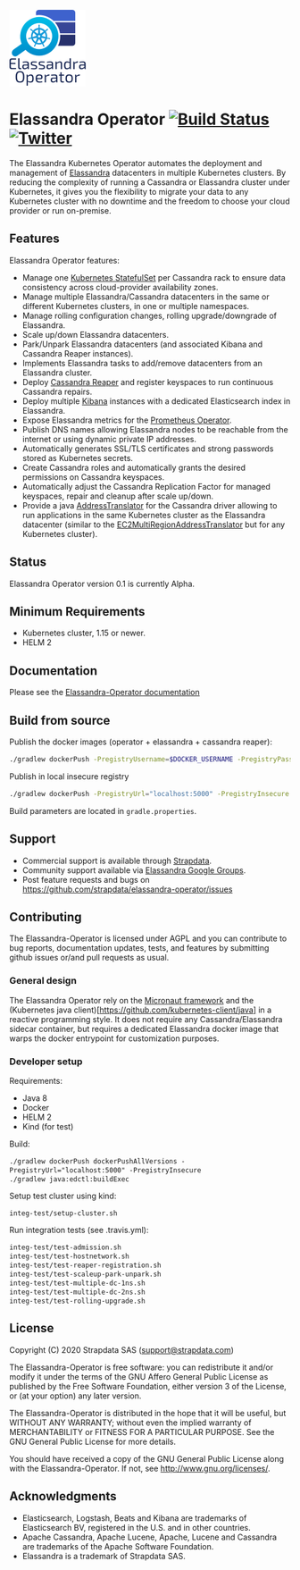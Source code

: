 
![Elassandra Logo](docs/source/images/elassandra-operator.png)

# Elassandra Operator [![Build Status](https://travis-ci.com/strapdata/elassandra-operator.svg?token=PzEdBQpdXSgcm2zGdxUn&branch=master)](https://travis-ci.com/strapdata/elassandra-operator) [![Twitter](https://img.shields.io/twitter/follow/strapdataio?style=social)](https://twitter.com/strapdataio)

The Elassandra Kubernetes Operator automates the deployment and management of [Elassandra](https://github.com/strapdata/elassandra) 
datacenters in multiple Kubernetes clusters. By reducing the complexity of running a Cassandra or Elassandra cluster under Kubernetes,
it gives you the flexibility to migrate your data to any Kubernetes cluster with no downtime and the freedom to choose 
your cloud provider or run on-premise.

## Features

Elassandra Operator features:

* Manage one [Kubernetes StatefulSet](https://kubernetes.io/docs/concepts/workloads/controllers/statefulset/) per Cassandra rack to ensure data consistency across cloud-provider availability zones.
* Manage multiple Elassandra/Cassandra datacenters in the same or different Kubernetes clusters, in one or multiple namespaces.
* Manage rolling configuration changes, rolling upgrade/downgrade of Elassandra.
* Scale up/down Elassandra datacenters.
* Park/Unpark Elassandra datacenters (and associated Kibana and Cassandra Reaper instances).
* Implements Elassandra tasks to add/remove datacenters from an Elassandra cluster.
* Deploy [Cassandra Reaper](http://cassandra-reaper.io/) and register keyspaces to run continuous Cassandra repairs.
* Deploy multiple [Kibana](<https://www.elastic.co/fr/products/kibana>) instances with a dedicated Elasticsearch index in Elassandra.
* Expose Elassandra metrics for the [Prometheus Operator](https://prometheus.io/docs/prometheus/latest/querying/operators/).
* Publish DNS names allowing Elassandra nodes to be reachable from the internet or using dynamic private IP addresses.
* Automatically generates SSL/TLS certificates and strong passwords stored as Kubernetes secrets.
* Create Cassandra roles and automatically grants the desired permissions on Cassandra keyspaces.
* Automatically adjust the Cassandra Replication Factor for managed keyspaces, repair and cleanup after scale up/down.
* Provide a java [AddressTranslator](https://docs.datastax.com/en/developer/java-driver/3.6/manual/address_resolution/) for the Cassandra driver allowing to run applications in the same Kubernetes cluster as the Elassandra datacenter (similar to the [EC2MultiRegionAddressTranslator](https://docs.datastax.com/en/drivers/java/3.7/index.html?com/datastax/driver/core/policies/EC2MultiRegionAddressTranslator.html) but for any Kubernetes cluster).

## Status

Elassandra Operator version 0.1 is currently Alpha.

## Minimum Requirements

- Kubernetes cluster, 1.15 or newer.
- HELM 2

## Documentation

Please see the [Elassandra-Operator documentation](https://operator.elassandra.io)

## Build from source

Publish the docker images (operator + elassandra + cassandra reaper):
```bash
./gradlew dockerPush -PregistryUsername=$DOCKER_USERNAME -PregistryPassword=$DOCKER_PASSWORD -PregistryUrl=$DOCKER_URL
```

Publish in local insecure registry
```bash
./gradlew dockerPush -PregistryUrl="localhost:5000" -PregistryInsecure
```

Build parameters are located in `gradle.properties`.

## Support

 * Commercial support is available through [Strapdata](http://www.strapdata.com/).
 * Community support available via [Elassandra Google Groups](https://groups.google.com/forum/#!forum/elassandra).
 * Post feature requests and bugs on https://github.com/strapdata/elassandra-operator/issues

## Contributing

The Elassandra-Operator is licensed under AGPL and you can contribute to bug reports,
documentation updates, tests, and features by submitting github issues or/and pull requests as usual.

### General design

The Elassandra Operator rely on the [Micronaut framework](https://micronaut.io/) and the 
(Kubernetes java client)[https://github.com/kubernetes-client/java] in a reactive programming style.
It does not require any Cassandra/Elassandra sidecar container, but requires a dedicated Elassandra docker image 
that warps the docker entrypoint for customization purposes.

### Developer setup

Requirements:
* Java 8
* Docker
* HELM 2
* Kind (for test)

Build:

```
./gradlew dockerPush dockerPushAllVersions -PregistryUrl="localhost:5000" -PregistryInsecure
./gradlew java:edctl:buildExec
```

Setup test cluster using kind:

```
integ-test/setup-cluster.sh
```

Run integration tests (see .travis.yml):

```
integ-test/test-admission.sh
integ-test/test-hostnetwork.sh
integ-test/test-reaper-registration.sh
integ-test/test-scaleup-park-unpark.sh
integ-test/test-multiple-dc-1ns.sh
integ-test/test-multiple-dc-2ns.sh
integ-test/test-rolling-upgrade.sh
```

## License

Copyright (C) 2020 Strapdata SAS (support@strapdata.com)

The Elassandra-Operator is free software: you can redistribute it and/or modify
it under the terms of the GNU Affero General Public License as published by
the Free Software Foundation, either version 3 of the License, or
(at your option) any later version.

The Elassandra-Operator is distributed in the hope that it will be useful,
but WITHOUT ANY WARRANTY; without even the implied warranty of
MERCHANTABILITY or FITNESS FOR A PARTICULAR PURPOSE.  See the
GNU General Public License for more details.

You should have received a copy of the GNU General Public License
along with the Elassandra-Operator.  If not, see <http://www.gnu.org/licenses/>.

## Acknowledgments

* Elasticsearch, Logstash, Beats and Kibana are trademarks of Elasticsearch BV, registered in the U.S. and in other countries.
* Apache Cassandra, Apache Lucene, Apache, Lucene and Cassandra are trademarks of the Apache Software Foundation.
* Elassandra is a trademark of Strapdata SAS.